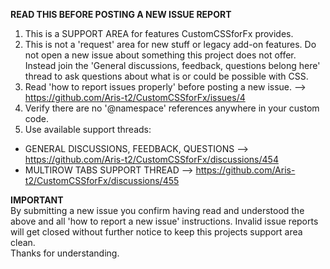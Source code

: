<b>READ THIS BEFORE POSTING A NEW ISSUE REPORT</b>  


1. This is a SUPPORT AREA for features CustomCSSforFx provides.
2. This is not a 'request' area for new stuff or legacy add-on features. Do not open a new issue about something this project does not offer. Instead join the 'General discussions, feedback, questions belong here' thread to ask questions about what is or could be possible with CSS.
3. Read 'how to report issues properly' before posting a new issue.
--> https://github.com/Aris-t2/CustomCSSforFx/issues/4
4. Verify there are no '@namespace' references anywhere in your custom code.
5. Use available support threads:
- GENERAL DISCUSSIONS, FEEDBACK, QUESTIONS --> https://github.com/Aris-t2/CustomCSSforFx/discussions/454
- MULTIROW TABS SUPPORT THREAD --> https://github.com/Aris-t2/CustomCSSforFx/discussions/455

<b>IMPORTANT</b>   
By submitting a new issue you confirm having read and understood the above and all 'how to report a new issue' instructions.
Invalid issue reports will get closed without further notice to keep this projects support area clean.  
Thanks for understanding.

